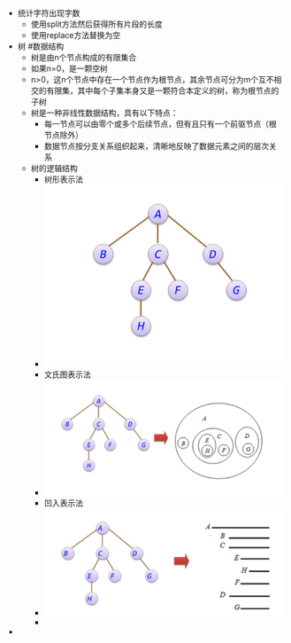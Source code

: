 - 统计字符出现字数
	- 使用split方法然后获得所有片段的长度
	- 使用replace方法替换为空
- 树 #数据结构
	- 树是由n个节点构成的有限集合
	- 如果n=0，是一颗空树
	- n>0，这n个节点中存在一个节点作为根节点，其余节点可分为m个互不相交的有限集，其中每个子集本身又是一颗符合本定义的树，称为根节点的子树
	- 树是一种非线性数据结构，具有以下特点：
		- 每一节点可以由零个或多个后续节点，但有且只有一个前驱节点（根节点除外）
		- 数据节点按分支关系组织起来，清晰地反映了数据元素之间的层次关系
	- 树的逻辑结构
		- 树形表示法
		- ![image.png](../assets/image_1695907773486_0.png)
		- 文氏图表示法
		- ![image.png](../assets/image_1695907815790_0.png)
		- 凹入表示法
		- ![image.png](../assets/image_1695907843698_0.png)
		-
-